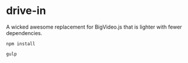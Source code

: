drive-in
========

A wicked awesome replacement for BigVideo.js that is lighter with fewer dependencies. 

`npm install`

`gulp`
